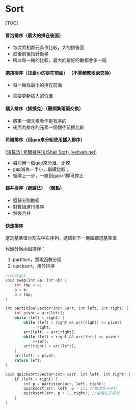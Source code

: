 # Sort

[TOC]



#### 冒泡排序（最大的排在後面）

- 每次將相鄰元素作比較，大的排後面
- 然後前後指針後移
- 所以每一輪的比較，最大的排好的數都會多一個

#### 選擇排序（找最小的排在前面） （不需頻繁兩兩交換）

- 每一輪找最小的排在前面

- 需要更新插入的位置

#### 插入排序（插撲克）（需頻繁兩兩交換）

- 將第一個元素看作是有序的
- 後面為排序的元素一個個往前挪比較

#### 希爾排序（用gap來分組使用插入排序）

[[演算法\] 希爾排序法(Shell Sort) (yehyeh.net)](http://notepad.yehyeh.net/Content/Algorithm/Sort/Shell/Shell.php)

- 每次用一個gap來分組，比較
- gap減為一半小，繼續比較；
- 循環上一步，一直到gap=1即可停止

#### 歸并排序（遞歸法） （難點）

- 遞歸分割數組
- 對數組進行排序
- 然後合并

#### 快速排序

選定基準值分割左中右序列，遞歸到下一層繼續選基準值

代碼分爲兩個操作：

1. partition，實現函數分區
2. quicksort，用於排序

```c++
//chatgpt
void swap(int &a, int &b) {
    int tmp = a;
    a = b;
    b = tmp;
}

int partition(vector<int> &arr, int left, int right) {
    int pivot = arr[left];
    while (left < right) {
        while (left < right && arr[right] >= pivot)
            --right;
        arr[left] = arr[right];
        while (left < right && arr[left] <= pivot)
            ++left;
        arr[right] = arr[left];
    }
    arr[left] = pivot;
    return left;
}

void quicksort(vector<int> &arr, int left, int right) {
    if (left < right) {
        int p = partition(arr, left, right);
        quicksort(arr, left, p - 1); //處理左子序列
        quicksort(arr, p + 1, right); //處理右子序列
    }
}

```

